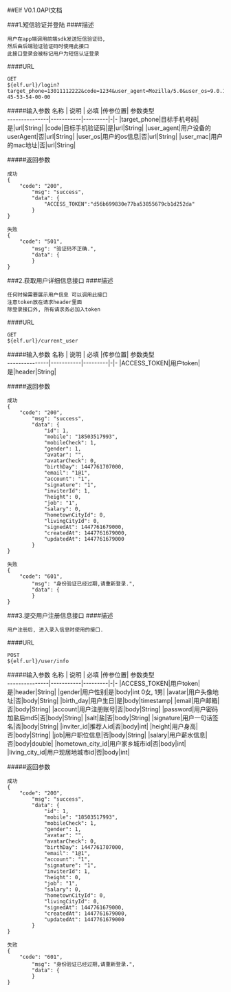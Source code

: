##Elf V0.1.0API文档

###1.短信验证并登陆
####描述
```
用户在app端调用前端sdk发送短信验证码,
然后由后端验证验证码时使用此接口
此接口登录会被标记用户为短信认证登录
```
####URL
```
GET
${elf.url}/login?target_phone=13011112222&code=1234&user_agent=Mozilla/5.0&user_os=9.0.1&user_mac=44-45-53-54-00-00
```
#####输入参数
 名称         |      说明    | 必填  |传参位置|          参数类型   
---------------|-----------|---------|-|-
|target_phone|目标手机号码|是|url|String|
|code|目标手机验证码|是|url|String|
|user_agent|用户设备的userAgent|否|url|String|
|user_os|用户的os信息|否|url|String|
|user_mac|用户的mac地址|否|url|String|


#####返回参数
```
成功
{
	"code": "200",
		"msg": "success",
		"data": {
			"ACCESS_TOKEN":"d56b699830e77ba53855679cb1d252da"
		}
}
```
```
失败
{
	"code": "501",
		"msg": "验证码不正确.",
		"data": {
		}
}
```

###2.获取用户详细信息接口
####描述
```
任何时候需要展示用户信息 可以调用此接口
注意token放在请求header里面
除登录接口外, 所有请求务必加入token
```
####URL
```
GET
${elf.url}/current_user
```
#####输入参数
 名称         |      说明    | 必填  |传参位置|          参数类型  
---------------|-----------|---------|-|-
|ACCESS_TOKEN|用户token|是|header|String|


#####返回参数
```
成功
{
	"code": "200",
		"msg": "success",
		"data": {
			"id": 1,
		    "mobile": "18503517993",
		    "mobileCheck": 1,
		    "gender": 1,
		    "avatar": "",
		    "avatarCheck": 0,
		    "birthDay": 1447761707000,
		    "email": "1@1",
		    "account": "1",
		    "signature": "1",
	    	"inviterId": 1,
		    "height": 0,
		    "job": "1",
		    "salary": 0,
		    "hometownCityId": 0,
		    "livingCityId": 0,
		    "signedAt": 1447761679000,
		    "createdAt": 1447761679000,
		    "updatedAt": 1447761679000
		}
}
```
```
失败
{
	"code": "601",
		"msg": "身份验证已经过期,请重新登录.",
		"data": {
		}
}
```

###3.提交用户注册信息接口
####描述
```
用户注册后, 进入录入信息时使用的接口.
```
####URL
```
POST
${elf.url}/user/info
```
#####输入参数
 名称         |      说明    | 必填  |传参位置|          参数类型  
---------------|-----------|---------|-|-
|ACCESS_TOKEN|用户token|是|header|String|
|gender|用户性别|是|body|int 0女, 1男|
|avatar|用户头像地址|否|body|String|
|birth_day|用户生日|是|body|timestamp|
|email|用户邮箱|否|body|String|
|account|用户注册账号|否|body|String|
|password|用户密码加盐后md5|否|body|String|
|salt|盐|否|body|String|
|signature|用户一句话签名|否|body|String|
|inviter_id|推荐人id|否|body|int|
|height|用户身高|否|body|String|
|job|用户职位信息|否|body|String|
|salary|用户薪水信息|否|body|double|
|hometown_city_id|用户家乡城市id|否|body|int|
|living_city_id|用户现居地城市id|否|body|int|


#####返回参数
```
成功
{
	"code": "200",
		"msg": "success",
		"data": {
			"id": 1,
		    "mobile": "18503517993",
		    "mobileCheck": 1,
		    "gender": 1,
		    "avatar": "",
		    "avatarCheck": 0,
		    "birthDay": 1447761707000,
		    "email": "1@1",
		    "account": "1",
		    "signature": "1",
		    "inviterId": 1,
		    "height": 0,
		    "job": "1",
		    "salary": 0,
		    "hometownCityId": 0,
		    "livingCityId": 0,
		    "signedAt": 1447761679000,
		    "createdAt": 1447761679000,
		    "updatedAt": 1447761679000
		}
}
```
```
失败
{
	"code": "601",
		"msg": "身份验证已经过期,请重新登录.",
		"data": {
		}
}
```

